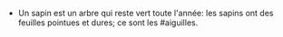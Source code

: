 - Un sapin est un arbre qui reste vert toute l'année: les sapins ont des feuilles pointues et dures; ce sont les #aiguilles.